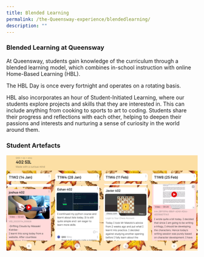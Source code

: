 ```yaml
---
title: Blended Learning
permalink: /the-Queensway-experience/blendedlearning/
description: ""
---
```

### Blended Learning at Queensway
At Queensway, students gain knowledge of the curriculum through a blended learning model, which combines in-school instruction with online Home-Based Learning (HBL).

The HBL Day is once every fortnight and operates on a rotating basis. 

HBL also incorporates an hour of Student-Initiated Learning, where our students explore projects and skills that they are interested in. This can include anything from cooking to sports to art to coding. Students share their progress and reflections with each other, helping to deepen their passions and interests and nurturing a sense of curiosity in the world around them.

### Student Artefacts

![](/images/Student%20Artefacts.png)
